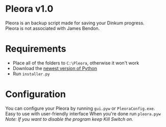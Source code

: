 # Pleora v1.0

Pleora is an backup script made for saving your Dinkum progress.  
Pleora is not associated with James Bendon.

# Requirements

- Place all of the folders to `C:\Pleora`, otherwise it won't work
- Download the [newest version of Python](https://www.python.org/downloads/)
- Run `installer.py`

# Configuration

You can configure your Pleora by running `gui.pyw` or `PleoraConfig.exe`.  
Easy to use with user-friendly interface
When you're done run `pleora.pyw`  
_Note: If you want to disable the program keep Kill Switch on._
